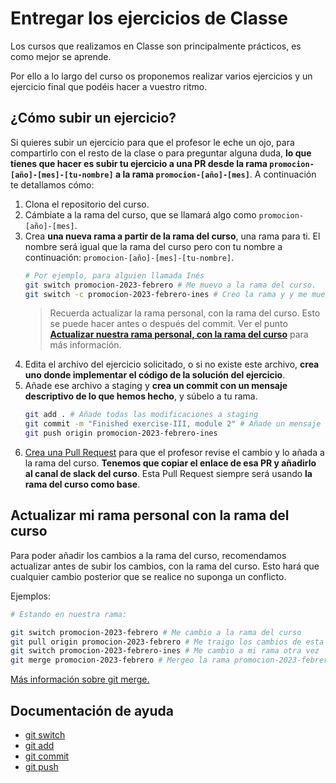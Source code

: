 # Entregar los ejercicios de Classe

Los cursos que realizamos en Classe son principalmente prácticos, es como mejor se aprende.

Por ello a lo largo del curso os proponemos realizar varios ejercicios y un ejercicio final que podéis hacer a vuestro ritmo.

## ¿Cómo subir un ejercicio?

Si quieres subir un ejercicio para que el profesor le eche un ojo, para compartirlo con el resto de la clase o para preguntar alguna duda, **lo que tienes que hacer es subir tu ejercicio a una PR desde la rama `promocion-[año]-[mes]-[tu-nombre]` a la rama `promocion-[año]-[mes]`**. A continuación te detallamos cómo:

1. Clona el repositorio del curso.
2. Cámbiate a la rama del curso, que se llamará algo como `promocion-[año]-[mes]`.
3. Crea **una nueva rama a partir de la rama del curso**, una rama para ti. El nombre será igual que la rama del curso pero con tu nombre a continuación: `promocion-[año]-[mes]-[tu-nombre]`.
   ```bash
   # Por ejemplo, para alguien llamada Inés
   git switch promocion-2023-febrero # Me muevo a la rama del curso.
   git switch -c promocion-2023-febrero-ines # Creo la rama y y me muevo a ella.
   ```
   > Recuerda actualizar la rama personal, con la rama del curso. Esto se puede hacer antes o después del commit. Ver el punto [**Actualizar nuestra rama personal, con la rama del curso**](#actualizar-nuestra-rama-personal-con-la-rama-del-curso) para más información.
4. Edita el archivo del ejercicio solicitado, o si no existe este archivo, **crea uno donde implementar el código de la solución del ejercicio**.
5. Añade ese archivo a staging y **crea un commit con un mensaje descriptivo de lo que hemos hecho**, y súbelo a tu rama.
   ```bash
   git add . # Añade todas las modificaciones a staging
   git commit -m "Finished exercise-III, module 2" # Añade un mensaje descriptivo
   git push origin promocion-2023-febrero-ines
   ```
6. [Crea una Pull Request](https://docs.github.com/es/pull-requests/collaborating-with-pull-requests/proposing-changes-to-your-work-with-pull-requests/creating-a-pull-request) para que el profesor revise el cambio y lo añada a la rama del curso. **Tenemos que copiar el enlace de esa PR y añadirlo al canal de slack del curso**. Esta Pull Request siempre será usando **la rama del curso como base**.

## Actualizar mi rama personal con la rama del curso

Para poder añadir los cambios a la rama del curso, recomendamos actualizar antes de subir los cambios, con la rama del curso. Esto hará que cualquier cambio posterior que se realice no suponga un conflicto.

Ejemplos:

```bash
# Estando en nuestra rama:

git switch promocion-2023-febrero # Me cambio a la rama del curso
git pull origin promocion-2023-febrero # Me traigo los cambios de esta rama
git switch promocion-2023-febrero-ines # Me cambio a mi rama otra vez
git merge promocion-2023-febrero # Mergeo la rama promocion-2023-febrero-ines en promocion-2023-febrero
```

[Más información sobre git merge.](https://www.freecodecamp.org/espanol/news/la-guia-definitiva-para-git-merge-y-git-rebase/)

## Documentación de ayuda

- [git switch](https://git-scm.com/docs/git-switch)
- [git add](https://git-scm.com/docs/git-add)
- [git commit](https://git-scm.com/docs/git-commit)
- [git push](https://git-scm.com/docs/git-push)
